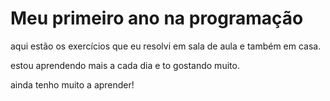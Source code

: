 # Meu primeiro ano na programação

aqui estão os exercícios que eu resolvi em sala de aula e também em casa.

estou aprendendo mais a cada dia e to gostando muito.

ainda tenho muito a aprender!




